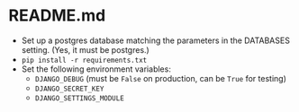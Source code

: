 # README.md

* Set up a postgres database matching the parameters in the DATABASES setting. (Yes, it must be postgres.)
* `pip install -r requirements.txt`
* Set the following environment variables:
    - `DJANGO_DEBUG` (must be `False` on production, can be `True` for testing)
    - `DJANGO_SECRET_KEY`
    - `DJANGO_SETTINGS_MODULE`
